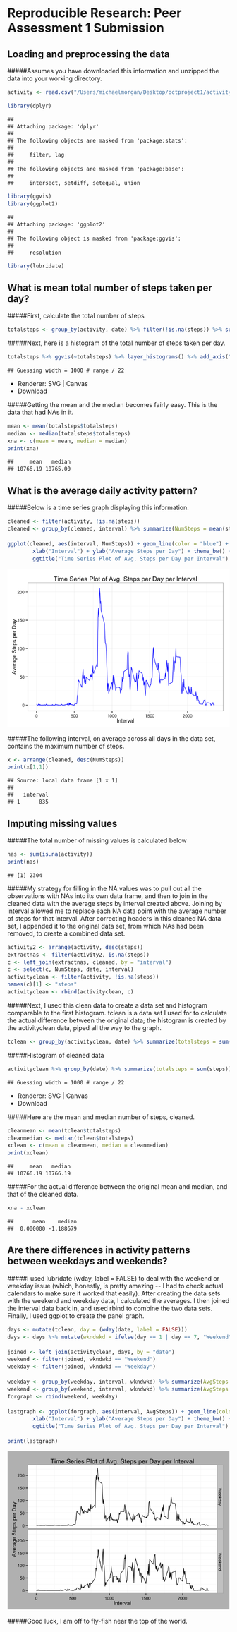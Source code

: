 # Reproducible Research: Peer Assessment 1 Submission


## Loading and preprocessing the data

#####Assumes you have downloaded this information and unzipped the data into your working directory. 


```r
activity <- read.csv("/Users/michaelmorgan/Desktop/octproject1/activity.csv", header = TRUE, stringsAsFactors = FALSE)
```


```r
library(dplyr)
```

```
## 
## Attaching package: 'dplyr'
## 
## The following objects are masked from 'package:stats':
## 
##     filter, lag
## 
## The following objects are masked from 'package:base':
## 
##     intersect, setdiff, setequal, union
```

```r
library(ggvis)
library(ggplot2)
```

```
## 
## Attaching package: 'ggplot2'
## 
## The following object is masked from 'package:ggvis':
## 
##     resolution
```

```r
library(lubridate)
```


## What is mean total number of steps taken per day?

#####First, calculate the total number of steps


```r
totalsteps <- group_by(activity, date) %>% filter(!is.na(steps)) %>% summarize(totalsteps = sum(steps))
```

#####Next, here is a histogram of the total number of steps taken per day. 


```r
totalsteps %>% ggvis(~totalsteps) %>% layer_histograms() %>% add_axis("x", title = "Total Steps Taken in a Day") %>% add_axis("y", title = "Count of Days with That Many Steps") 
```

```
## Guessing width = 1000 # range / 22
```

<!--html_preserve--><div id="plot_id493377290-container" class="ggvis-output-container">
<div id="plot_id493377290" class="ggvis-output"></div>
<div class="plot-gear-icon">
<nav class="ggvis-control">
<a class="ggvis-dropdown-toggle" title="Controls" onclick="return false;"></a>
<ul class="ggvis-dropdown">
<li>
Renderer: 
<a id="plot_id493377290_renderer_svg" class="ggvis-renderer-button" onclick="return false;" data-plot-id="plot_id493377290" data-renderer="svg">SVG</a>
 | 
<a id="plot_id493377290_renderer_canvas" class="ggvis-renderer-button" onclick="return false;" data-plot-id="plot_id493377290" data-renderer="canvas">Canvas</a>
</li>
<li>
<a id="plot_id493377290_download" class="ggvis-download" data-plot-id="plot_id493377290">Download</a>
</li>
</ul>
</nav>
</div>
</div>
<script type="text/javascript">
var plot_id493377290_spec = {
  "data": [
    {
      "name": ".0/bin1/stack2",
      "format": {
        "type": "csv",
        "parse": {
          "xmin_": "number",
          "xmax_": "number",
          "stack_upr_": "number",
          "stack_lwr_": "number"
        }
      },
      "values": "\"xmin_\",\"xmax_\",\"stack_upr_\",\"stack_lwr_\"\n-500,500,2,0\n500,1500,0,0\n1500,2500,1,0\n2500,3500,1,0\n3500,4500,1,0\n4500,5500,2,0\n5500,6500,0,0\n6500,7500,3,0\n7500,8500,2,0\n8500,9500,3,0\n9500,10500,9,0\n10500,11500,7,0\n11500,12500,4,0\n12500,13500,7,0\n13500,14500,3,0\n14500,15500,5,0\n15500,16500,0,0\n16500,17500,1,0\n17500,18500,0,0\n18500,19500,0,0\n19500,20500,1,0\n20500,21500,1,0"
    },
    {
      "name": "scale/x",
      "format": {
        "type": "csv",
        "parse": {
          "domain": "number"
        }
      },
      "values": "\"domain\"\n-1600\n22600"
    },
    {
      "name": "scale/y",
      "format": {
        "type": "csv",
        "parse": {
          "domain": "number"
        }
      },
      "values": "\"domain\"\n0\n9.45"
    }
  ],
  "scales": [
    {
      "name": "x",
      "domain": {
        "data": "scale/x",
        "field": "data.domain"
      },
      "zero": false,
      "nice": false,
      "clamp": false,
      "range": "width"
    },
    {
      "name": "y",
      "domain": {
        "data": "scale/y",
        "field": "data.domain"
      },
      "zero": false,
      "nice": false,
      "clamp": false,
      "range": "height"
    }
  ],
  "marks": [
    {
      "type": "rect",
      "properties": {
        "update": {
          "stroke": {
            "value": "#000000"
          },
          "fill": {
            "value": "#333333"
          },
          "x": {
            "scale": "x",
            "field": "data.xmin_"
          },
          "x2": {
            "scale": "x",
            "field": "data.xmax_"
          },
          "y": {
            "scale": "y",
            "field": "data.stack_upr_"
          },
          "y2": {
            "scale": "y",
            "field": "data.stack_lwr_"
          }
        },
        "ggvis": {
          "data": {
            "value": ".0/bin1/stack2"
          }
        }
      },
      "from": {
        "data": ".0/bin1/stack2"
      }
    }
  ],
  "legends": [],
  "axes": [
    {
      "type": "x",
      "scale": "x",
      "orient": "bottom",
      "title": "Total Steps Taken in a Day",
      "layer": "back",
      "grid": true
    },
    {
      "type": "y",
      "scale": "y",
      "orient": "left",
      "title": "Count of Days with That Many Steps",
      "layer": "back",
      "grid": true
    }
  ],
  "padding": null,
  "ggvis_opts": {
    "keep_aspect": false,
    "resizable": true,
    "padding": {},
    "duration": 250,
    "renderer": "svg",
    "hover_duration": 0,
    "width": 672,
    "height": 480
  },
  "handlers": null
};
ggvis.getPlot("plot_id493377290").parseSpec(plot_id493377290_spec);
</script><!--/html_preserve-->

#####Getting the mean and the median becomes fairly easy. This is the data that had NAs in it. 


```r
mean <- mean(totalsteps$totalsteps)
median <- median(totalsteps$totalsteps)
xna <- c(mean = mean, median = median)
print(xna)
```

```
##     mean   median 
## 10766.19 10765.00
```

## What is the average daily activity pattern?

#####Below is a time series graph displaying this information. 


```r
cleaned <- filter(activity, !is.na(steps)) 
cleaned <- group_by(cleaned, interval) %>% summarize(NumSteps = mean(steps))

ggplot(cleaned, aes(interval, NumSteps)) + geom_line(color = "blue") + 
        xlab("Interval") + ylab("Average Steps per Day") + theme_bw() + 
        ggtitle("Time Series Plot of Avg. Steps per Day per Interval")
```

![](PA1_template_files/figure-html/unnamed-chunk-6-1.png) 


#####The following interval, on average across all days in the data set, contains the maximum number of steps. 


```r
x <- arrange(cleaned, desc(NumSteps))
print(x[1,1])
```

```
## Source: local data frame [1 x 1]
## 
##   interval
## 1      835
```

## Imputing missing values

#####The total number of missing values is calculated below 


```r
nas <- sum(is.na(activity))
print(nas)
```

```
## [1] 2304
```

#####My strategy for filling in the NA values was to pull out all the observations with NAs into its own data frame, and then to join in the cleaned data with the average steps by interval created above. Joining by interval allowed me to replace each NA data point with the average number of steps for that interval. After correcting headers in this cleaned NA data set, I appended it to the original data set, from which NAs had been removed, to create a combined data set. 


```r
activity2 <- arrange(activity, desc(steps))
extractnas <- filter(activity2, is.na(steps))
c <- left_join(extractnas, cleaned, by = "interval")
c <- select(c, NumSteps, date, interval)
activityclean <- filter(activity, !is.na(steps))
names(c)[1] <- "steps"
activityclean <- rbind(activityclean, c)
```

#####Next, I used this clean data to create a data set and histogram comparable to the first histogram. tclean is a data set I used for to calculate the actual difference between the original data; the histogram is created by the activityclean data, piped all the way to the graph. 


```r
tclean <- group_by(activityclean, date) %>% summarize(totalsteps = sum(steps))
```

#####Histogram of cleaned data 


```r
activityclean %>% group_by(date) %>% summarize(totalsteps = sum(steps)) %>% ggvis(~totalsteps) %>% layer_histograms() %>% add_axis("x", title = "Total Steps Taken in a Day") %>% add_axis("y", title = "Count of Days with That Many Steps") 
```

```
## Guessing width = 1000 # range / 22
```

<!--html_preserve--><div id="plot_id764209528-container" class="ggvis-output-container">
<div id="plot_id764209528" class="ggvis-output"></div>
<div class="plot-gear-icon">
<nav class="ggvis-control">
<a class="ggvis-dropdown-toggle" title="Controls" onclick="return false;"></a>
<ul class="ggvis-dropdown">
<li>
Renderer: 
<a id="plot_id764209528_renderer_svg" class="ggvis-renderer-button" onclick="return false;" data-plot-id="plot_id764209528" data-renderer="svg">SVG</a>
 | 
<a id="plot_id764209528_renderer_canvas" class="ggvis-renderer-button" onclick="return false;" data-plot-id="plot_id764209528" data-renderer="canvas">Canvas</a>
</li>
<li>
<a id="plot_id764209528_download" class="ggvis-download" data-plot-id="plot_id764209528">Download</a>
</li>
</ul>
</nav>
</div>
</div>
<script type="text/javascript">
var plot_id764209528_spec = {
  "data": [
    {
      "name": ".0/bin1/stack2",
      "format": {
        "type": "csv",
        "parse": {
          "xmin_": "number",
          "xmax_": "number",
          "stack_upr_": "number",
          "stack_lwr_": "number"
        }
      },
      "values": "\"xmin_\",\"xmax_\",\"stack_upr_\",\"stack_lwr_\"\n-500,500,2,0\n500,1500,0,0\n1500,2500,1,0\n2500,3500,1,0\n3500,4500,1,0\n4500,5500,2,0\n5500,6500,0,0\n6500,7500,3,0\n7500,8500,2,0\n8500,9500,3,0\n9500,10500,9,0\n10500,11500,15,0\n11500,12500,4,0\n12500,13500,7,0\n13500,14500,3,0\n14500,15500,5,0\n15500,16500,0,0\n16500,17500,1,0\n17500,18500,0,0\n18500,19500,0,0\n19500,20500,1,0\n20500,21500,1,0"
    },
    {
      "name": "scale/x",
      "format": {
        "type": "csv",
        "parse": {
          "domain": "number"
        }
      },
      "values": "\"domain\"\n-1600\n22600"
    },
    {
      "name": "scale/y",
      "format": {
        "type": "csv",
        "parse": {
          "domain": "number"
        }
      },
      "values": "\"domain\"\n0\n15.75"
    }
  ],
  "scales": [
    {
      "name": "x",
      "domain": {
        "data": "scale/x",
        "field": "data.domain"
      },
      "zero": false,
      "nice": false,
      "clamp": false,
      "range": "width"
    },
    {
      "name": "y",
      "domain": {
        "data": "scale/y",
        "field": "data.domain"
      },
      "zero": false,
      "nice": false,
      "clamp": false,
      "range": "height"
    }
  ],
  "marks": [
    {
      "type": "rect",
      "properties": {
        "update": {
          "stroke": {
            "value": "#000000"
          },
          "fill": {
            "value": "#333333"
          },
          "x": {
            "scale": "x",
            "field": "data.xmin_"
          },
          "x2": {
            "scale": "x",
            "field": "data.xmax_"
          },
          "y": {
            "scale": "y",
            "field": "data.stack_upr_"
          },
          "y2": {
            "scale": "y",
            "field": "data.stack_lwr_"
          }
        },
        "ggvis": {
          "data": {
            "value": ".0/bin1/stack2"
          }
        }
      },
      "from": {
        "data": ".0/bin1/stack2"
      }
    }
  ],
  "legends": [],
  "axes": [
    {
      "type": "x",
      "scale": "x",
      "orient": "bottom",
      "title": "Total Steps Taken in a Day",
      "layer": "back",
      "grid": true
    },
    {
      "type": "y",
      "scale": "y",
      "orient": "left",
      "title": "Count of Days with That Many Steps",
      "layer": "back",
      "grid": true
    }
  ],
  "padding": null,
  "ggvis_opts": {
    "keep_aspect": false,
    "resizable": true,
    "padding": {},
    "duration": 250,
    "renderer": "svg",
    "hover_duration": 0,
    "width": 672,
    "height": 480
  },
  "handlers": null
};
ggvis.getPlot("plot_id764209528").parseSpec(plot_id764209528_spec);
</script><!--/html_preserve-->

#####Here are the mean and median number of steps, cleaned. 


```r
cleanmean <- mean(tclean$totalsteps)
cleanmedian <- median(tclean$totalsteps)
xclean <- c(mean = cleanmean, median = cleanmedian)
print(xclean)
```

```
##     mean   median 
## 10766.19 10766.19
```

#####For the actual difference between the original mean and median, and that of the cleaned data. 


```r
xna - xclean
```

```
##      mean    median 
##  0.000000 -1.188679
```

## Are there differences in activity patterns between weekdays and weekends?

#####I used lubridate (wday, label = FALSE) to deal with the weekend or weekday issue (which, honestly, is pretty amazing -- I had to check actual calendars to make sure it worked that easily). After creating the data sets with the weekend and weekday data, I calculated the averages. I then joined the interval data back in, and used rbind to combine the two data sets. Finally, I used ggplot to create the panel graph. 


```r
days <- mutate(tclean, day = (wday(date, label = FALSE)))
days <- days %>% mutate(wkndwkd = ifelse(day == 1 | day == 7, "Weekend", "Weekday"))

joined <- left_join(activityclean, days, by = "date")
weekend <- filter(joined, wkndwkd == "Weekend")
weekday <- filter(joined, wkndwkd == "Weekday")

weekday <- group_by(weekday, interval, wkndwkd) %>% summarize(AvgSteps = mean(steps))
weekend <- group_by(weekend, interval, wkndwkd) %>% summarize(AvgSteps = mean(steps))
forgraph <- rbind(weekend, weekday)

lastgraph <- ggplot(forgraph, aes(interval, AvgSteps)) + geom_line(color = "black") + 
        xlab("Interval") + ylab("Average Steps per Day") + theme_bw() + 
        ggtitle("Time Series Plot of Avg. Steps per Day per Interval") + facet_grid(wkndwkd~.) + theme(plot.background=element_rect(fill="gray"))

print(lastgraph)
```

![](PA1_template_files/figure-html/unnamed-chunk-14-1.png) 

#####Good luck, I am off to fly-fish near the top of the world. 

